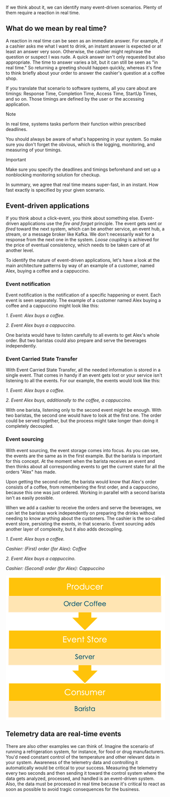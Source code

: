 If we think about it, we can identify many event-driven scenarios. Plenty of them require a reaction in real time.

## What do we mean by real time?

A reaction in real time can be seen as an immediate answer. For example, if a cashier asks me what I want to drink, an instant answer is expected or at least an answer very soon. Otherwise, the cashier might rephrase the question or suspect I was rude. A quick answer isn't only requested but also appropriate. The time to answer varies a bit, but it can still be seen as "in real time." So returning a greeting should happen quickly, whereas it's fine to think briefly about your order to answer the cashier's question at a coffee shop.

If you translate that scenario to software systems, all you care about are timings: Response Time, Completion Time, Access Time, StartUp Times, and so on. Those timings are defined by the user or the accessing application.

> [!NOTE]
> In real time, systems tasks perform their function within prescribed deadlines.

You should always be aware of what's happening in your system. So make sure you don't forget the obvious, which is the logging, monitoring, and measuring of your timings.

> [!IMPORTANT]
> Make sure you specify the deadlines and timings beforehand and set up a nonblocking monitoring solution for checkup.

In summary, we agree that real time means super-fast, in an instant. How fast exactly is specified by your given scenario.

## Event-driven applications

If you think about a click-event, you think about something else. Event-driven applications use the _fire and forget_ principle. The event gets sent or _fired_ toward the next system, which can be another service, an event hub, a stream, or a message broker like Kafka. We don't necessarily wait for a response from the next one in the system. _Loose coupling_ is achieved for the price of eventual consistency, which needs to be taken care of at another level.

To identify the nature of event-driven applications, let's have a look at the main architecture patterns by way of an example of a customer, named Alex, buying a coffee and a cappuccino.

### Event notification

Event notification is the notification of a specific happening or event. Each event is seen separately. The example of a customer named Alex buying a coffee and a cappuccino might look like this:

_1. Event: Alex buys a coffee._

_2. Event Alex buys a cappuccino._

One barista would have to listen carefully to all events to get Alex's whole order. But two baristas could also prepare and serve the beverages independently.

### Event Carried State Transfer

With Event Carried State Transfer, all the needed information is stored in a single event. That comes in handy if an event gets lost or your service isn't listening to all the events. For our example, the events would look like this:

_1. Event: Alex buys a coffee._

_2. Event Alex buys, additionally to the coffee, a cappuccino._

With one barista, listening only to the second event might be enough. With two baristas, the second one would have to look at the first one. The order could be served together, but the process might take longer than doing it completely decoupled.

### Event sourcing

With event sourcing, the event storage comes into focus. As you can see, the events are the same as in the first example. But the barista is important for this concept. At the moment when the barista receives an event and then thinks about all corresponding events to get the current state for all the orders "Alex" has made.

Upon getting the second order, the barista would know that Alex's order consists of a coffee, from remembering the first order, and a cappuccino, because this one was just ordered. Working in parallel with a second barista isn't as easily possible.

When we add a cashier to receive the orders and serve the beverages, we can let the baristas work independently on preparing the drinks without needing to know anything about the customers. The cashier is the so-called event store, persisting the events, in that scenario. Event sourcing adds another layer of complexity, but it also adds decoupling.

_1. Event: Alex buys a coffee._

_Cashier: (First) order (for Alex): Coffee_

_2. Event Alex buys a cappuccino._

_Cashier: (Second) order (for Alex): Cappuccino_

![Visualization that shows Event Sourcing for buying a coffee.](../media/2-event-sourcing.png)

## Telemetry data are real-time events

There are also other examples we can think of. Imagine the scenario of running a refrigeration system, for instance, for food or drug manufacturers. You'd need constant control of the temperature and other relevant data in your system. Awareness of the telemetry data and controlling it automatically would be critical to your success. Measuring the telemetry every two seconds and then sending it toward the control system where the data gets analyzed, processed, and handled is an event-driven system. Also, the data must be processed in real time because it's critical to react as soon as possible to avoid tragic consequences for the business.

